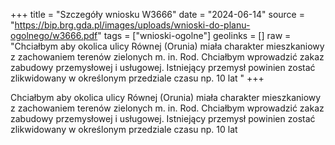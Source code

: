 +++
title = "Szczegóły wniosku W3666"
date = "2024-06-14"
source = "https://bip.brg.gda.pl/images/uploads/wnioski-do-planu-ogolnego/w3666.pdf"
tags = ["wnioski-ogolne"]
geolinks = []
raw = "Chciałbym aby okolica ulicy Równej (Orunia) miała charakter mieszkaniowy z zachowaniem terenów zielonych m. in. Rod. Chciałbym wprowadzić zakaz zabudowy przemysłowej i usługowej. Istniejący przemysł powinien zostać zlikwidowany w określonym przedziale czasu np. 10 lat "
+++

Chciałbym aby okolica ulicy Równej (Orunia) miała charakter mieszkaniowy z
zachowaniem terenów zielonych m. in. Rod. Chciałbym wprowadzić zakaz zabudowy
przemysłowej i usługowej. Istniejący przemysł powinien zostać zlikwidowany w określonym
przedziale czasu np. 10 lat



